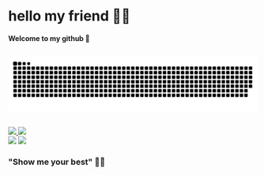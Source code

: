 # hello my friend 👨‍💻
#### Welcome to my github 🤗

##
  
![Snake animation](https://github.com/Alex-dll/Alex-dll/blob/output/github-contribution-grid-snake.svg)

##

<div>
  <a href="https://github.com/Alex-dll">
  <img height="180em" src="https://github-readme-stats.vercel.app/api?username=Alex-dll&show_icons=true&theme=jolly&include_all_commits=true&count_private=true"/>
  <img height="180em" src="https://github-readme-stats.vercel.app/api/top-langs/?username=Alex-dll&&layout=compact&hide=shell&theme=jolly"/>
</div>
  
  
<div>
  <a href = "mailto:alexsandrojr.303@gmail.com"><img src="https://img.shields.io/badge/-Gmail-%23333?style=for-the-badge&logo=gmail&logoColor=white" target="_blank"></a>
  <a href="https://www.linkedin.com/in/alex-sandro-4a80a7189" target="_blank"><img src="https://img.shields.io/badge/-LinkedIn-%230077B5?style=for-the-badge&logo=linkedin&logoColor=white" target="_blank"></a> 
 </div>
  

### "Show me your best" 🦸‍♂️
